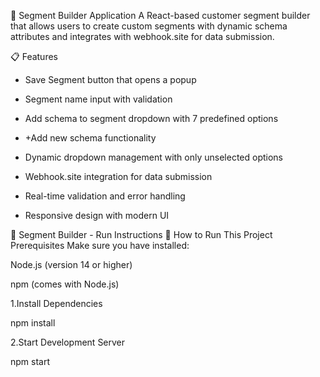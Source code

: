 🎯 Segment Builder Application
A React-based customer segment builder that allows users to create custom segments with dynamic schema attributes and integrates with webhook.site for data submission.

📋 Features
* Save Segment button that opens a popup

* Segment name input with validation

* Add schema to segment dropdown with 7 predefined options

* +Add new schema functionality

* Dynamic dropdown management with only unselected options

* Webhook.site integration for data submission

* Real-time validation and error handling

* Responsive design with modern UI

🎯 Segment Builder - Run Instructions
🚀 How to Run This Project
Prerequisites
Make sure you have installed:

Node.js (version 14 or higher)

npm (comes with Node.js)

1.Install Dependencies

npm install

2.Start Development Server

npm start
